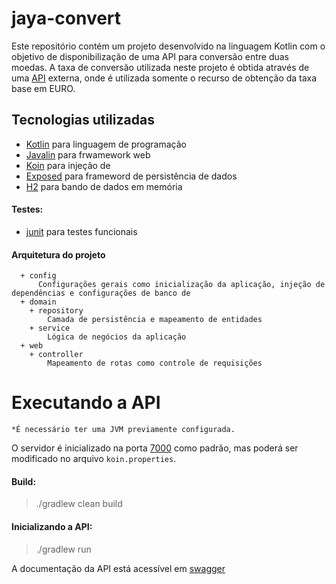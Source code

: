 # jaya-convert

Este repositório contém um projeto desenvolvido na linguagem Kotlin com o objetivo de disponibilização de uma API para conversão entre duas moedas. A taxa de conversão utilizada neste projeto é obtida através de uma [API](http://api.exchangeratesapi.io/latest?base=EUR) externa, onde é utilizada somente o recurso de obtenção da taxa base em EURO. 

## Tecnologias utilizadas

  - [Kotlin](https://github.com/JetBrains/kotlin) para linguagem de programação
  - [Javalin](https://github.com/tipsy/javalin) para frwamework web
  - [Koin](https://github.com/InsertKoinIO/koin) para injeção de 
  - [Exposed](https://github.com/JetBrains/Exposed) para frameword de persistência de dados
  - [H2](https://github.com/h2database/h2database) para bando de dados em memória

#### Testes:

  - [junit](https://github.com/junit-team/junit4) para testes funcionais

#### Arquitetura do projeto
      + config
          Configurações gerais como inicialização da aplicação, injeção de dependências e configurações de banco de 
      + domain
        + repository
            Camada de persistência e mapeamento de entidades
        + service
            Lógica de negócios da aplicação
      + web
        + controller
            Mapeamento de rotas como controle de requisições

# Executando a API

`*É necessário ter uma JVM previamente configurada.`

O servidor é inicializado na porta [7000](http://localhost:7000/api) como padrão,  mas poderá ser modificado no arquivo `koin.properties`.

#### Build:
> ./gradlew clean build

#### Inicializando a API:
> ./gradlew run

A documentação da API está acessível em [swagger](http://localhost:7000/api/)
